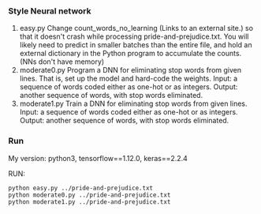 ### Style Neural network
1. easy.py
Change count_words_no_learning (Links to an external site.) so that it doesn't crash while processing pride-and-prejudice.txt. You will likely need to predict in smaller batches than the entire file, and hold an external dictionary in the Python program to accumulate the counts. (NNs don't have memory)  
2. moderate0.py
Program a DNN for eliminating stop words from given lines. That is, set up the model and hard-code the weights.  Input: a sequence of words coded either as one-hot or as integers. Output: another sequence of words, with stop words eliminated. 
3. moderate1.py
Train a DNN for eliminating stop words from given lines. Input: a sequence of words coded either as one-hot or as integers. Output: another sequence of words, with stop words eliminated. 

### Run
My version:
python3, tensorflow==1.12.0, keras==2.2.4

RUN:
```
python easy.py ../pride-and-prejudice.txt
python moderate0.py ../pride-and-prejudice.txt
python moderate1.py ../pride-and-prejudice.txt
```